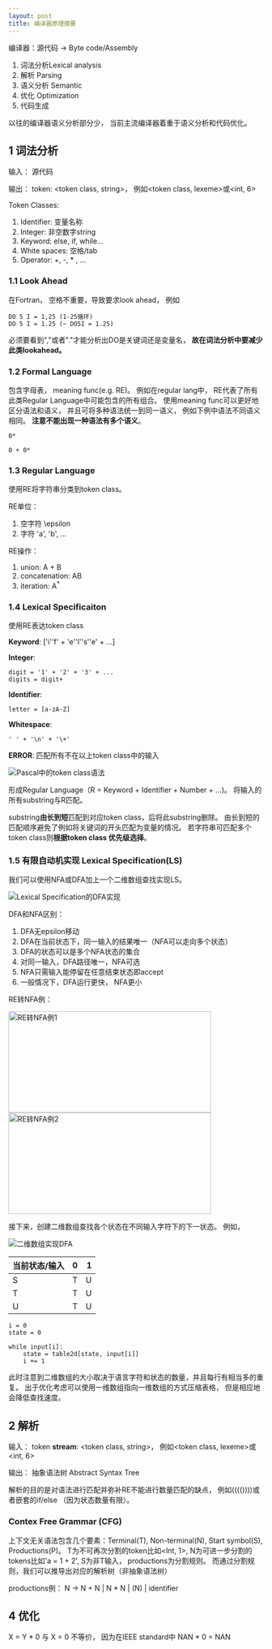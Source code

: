 ```yaml
---
layout: post
title: 编译器原理摘要
---
```

编译器：源代码 -> Byte code/Assembly

1. 词法分析Lexical analysis
2. 解析 Parsing
3. 语义分析 Semantic
4. 优化 Optimization
5. 代码生成

以往的编译器语义分析部分少， 当前主流编译器着重于语义分析和代码优化。

## 1 词法分析
输入： 源代码

输出： token: <token class, string>， 例如<token class, lexeme>或<int, 6>

Token Classes: 
1. Identifier: 变量名称
2. Integer: 非空数字string
3. Keyword: else, if, while...
4. White spaces: 空格/tab
5. Operator: +, -, * , ...

### 1.1 Look Ahead
在Fortran， 空格不重要，导致要求look ahead， 例如
```
DO 5 I = 1,25 (1-25循环)
DO 5 I = 1.25 (~ DO5I = 1.25)
```
必须要看到","或者"."才能分析出DO是关键词还是变量名， **故在词法分析中要减少此类lookahead。**

### 1.2 Formal Language
包含字母表， meaning func(e.g. RE)。 例如在regular lang中， RE代表了所有此类Regular Language中可能包含的所有组合。 使用meaning func可以更好地区分语法和语义， 并且可将多种语法统一到同一语义， 例如下例中语法不同语义相同。 **注意不能出现一种语法有多个语义**。

```
0*

0 + 0*
```

### 1.3 Regular Language
使用RE将字符串分类到token class。

RE单位：
1. 空字符 \epsilon
2. 字符 'a', 'b', ...

RE操作：
1. union: A + B
2. concatenation: AB
3. iteration: A<sup>\*</sup>


### 1.4 Lexical Specificaiton

使用RE表达token class

__Keyword__: ['i''f' + 'e''l''s''e' + ...]

__Integer__: 
```
digit = '1' + '2' + '3' + ...
digits = digit+
```
__Identifier__: 
```
letter = [a-zA-Z]
```

__Whitespace__:
```
' ' + '\n' + '\+'
```

__ERROR__:
匹配所有不在以上token class中的输入

<img src="{{site.baseurl}}/images/pascall_re.png" title="Pascal中的token class语法">

形成Regular Language（R = Keyword + Identifier + Number + ...)。 将输入的所有substring与R匹配。

substring**由长到短**匹配到对应token class，后将此substring删除。 由长到短的匹配顺序避免了例如将关键词的开头匹配为变量的情况。 若字符串可匹配多个token class则**根据token class 优先级选择**。 

### 1.5 有限自动机实现 Lexical Specification(LS)

我们可以使用NFA或DFA加上一个二维数组查找实现LS。

<img src="{{site.baseurl}}/images/dfa_lex.png" title="Lexical Specification的DFA实现">

DFA和NFA区别： 
1. DFA无epsilon移动
2. DFA在当前状态下，同一输入的结果唯一（NFA可以走向多个状态）
3. DFA的状态可以是多个NFA状态的集合
4. 对同一输入，DFA路径唯一，NFA可选
5. NFA只需输入能停留在任意结束状态即accept
6. 一般情况下，DFA运行更快， NFA更小

RE转NFA例：

<img src="{{site.baseurl}}/images/re_nfa1.png" title="RE转NFA例1" width="400" height="200">
<img src="{{site.baseurl}}/images/re_nfa2.png" title="RE转NFA例2" width="400" height="200">

接下来，创建二维数组查找各个状态在不同输入字符下的下一状态。 例如， 

<img src="{{site.baseurl}}/images/lex_2dtable.png" title="二维数组实现DFA">

| 当前状态/输入    | 0             | 1     |
| -------------   |:-------------:| -----:|
| S               | T             | U     |
| T               | T             | U     |
| U               | T             | U     |

```
i = 0
state = 0

while input[i]:
	state = table2d[state, input[i]]
	i += 1
```

此时注意到二维数组的大小取决于语言字符和状态的数量，并且每行有相当多的重复。 出于优化考虑可以使用一维数组指向一维数组的方式压缩表格， 但是相应地会降低查找速度。


## 2 解析
输入： token **stream**: <token class, string>， 例如<token class, lexeme>或<int, 6>

输出： 抽象语法树 Abstract Syntax Tree

解析的目的是对语法进行匹配并弥补RE不能进行数量匹配的缺点， 例如(((())))或者嵌套的if/else （因为状态数量有限）。

### Contex Free Grammar (CFG)
上下文无关语法包含几个要素：Terminal(T), Non-terminal(N), Start symbol(S), Productions(P)。 T为不可再次分割的token比如<Int, 1>, N为可进一步分割的tokens比如'a = 1 + 2', S为非T输入， productions为分割规则。 而通过分割规则，我们可以推导出对应的解析树（非抽象语法树）

productions例：
N -> N + N | N * N | (N) | identifier



## 4 优化
X = Y * 0 与 X = 0 不等价， 因为在IEEE standard中 NAN * 0 = NAN

